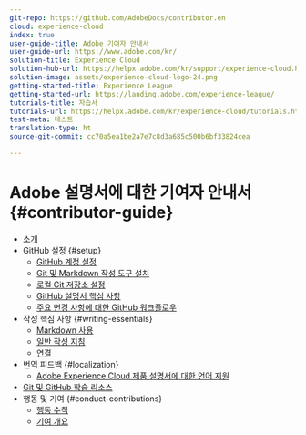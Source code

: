 ```yaml
---
git-repo: https://github.com/AdobeDocs/contributor.en
cloud: experience-cloud
index: true
user-guide-title: Adobe 기여자 안내서
user-guide-url: https://www.adobe.com/kr/
solution-title: Experience Cloud
solution-hub-url: https://helpx.adobe.com/kr/support/experience-cloud.html
solution-image: assets/experience-cloud-logo-24.png
getting-started-title: Experience League
getting-started-url: https://landing.adobe.com/experience-league/
tutorials-title: 자습서
tutorials-url: https://helpx.adobe.com/kr/experience-cloud/tutorials.html
test-meta: 테스트
translation-type: ht
source-git-commit: cc70a5ea1be2a7e7c8d3a685c500b6bf33824cea

---
```



# Adobe 설명서에 대한 기여자 안내서{#contributor-guide}

+ [소개](introduction.md)
+ GitHub 설정 {#setup}
   + [GitHub 계정 설정](setup/github-signup.md)
   + [Git 및 Markdown 작성 도구 설치](setup/install-tools.md)
   + [로컬 Git 저장소 설정](setup/local-repo.md)
   + [GitHub 설명서 핵심 사항](setup/git-fundamentals.md)
   + [주요 변경 사항에 대한 GitHub 워크플로우](setup/full-workflow.md)
+ 작성 핵심 사항 {#writing-essentials}
   + [Markdown 사용](writing-essentials/markdown.md)
   + [일반 작성 지침](writing-essentials/general-writing-guidance.md)
   + [연결](writing-essentials/linking.md)
+ 번역 피드백 {#localization}
   + [Adobe Experience Cloud 제품 설명서에 대한 언어 지원](localization/machine-translation.md)
+ [Git 및 GitHub 학습 리소스](resources.md)
+ 행동 및 기여 {#conduct-contributions}
   + [행동 수칙](conduct/code-of-conduct.md)
   + [기여 개요](conduct/contributing.md)

